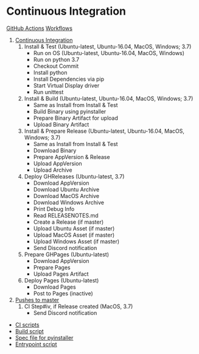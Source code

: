# Continuous Integration

[GitHub Actions](http://github.com/features/actions) [Workflows](https://github.com/Artheau/SpriteSomething/tree/master/.github/workflows)

1. [Continuous Integration](https://github.com/Artheau/SpriteSomething/blob/master/.github/workflows/ci.yml)
    1. Install & Test (Ubuntu-latest, Ubuntu-16.04, MacOS, Windows; 3.7)
        * Run on OS (Ubuntu-latest, Ubuntu-16.04, MacOS, Windows)
        * Run on python 3.7
        * Checkout Commit
        * Install python
        * Install Dependencies via pip
        * Start Virtual Display driver
        * Run unittest
    1. Install & Build (Ubuntu-latest, Ubuntu-16.04, MacOS, Windows; 3.7)
        * Same as Install from Install & Test
        * Build Binary using pyinstaller
        * Prepare Binary Artifact for upload
        * Upload Binary Artifact
    1. Install & Prepare Release (Ubuntu-latest, Ubuntu-16.04, MacOS, Windows; 3.7)
        * Same as Install from Install & Test
        * Download Binary
        * Prepare AppVersion & Release
        * Upload AppVersion
        * Upload Archive
    1. Deploy GHReleases (Ubuntu-latest, 3.7)
        * Download AppVersion
        * Download Ubuntu Archive
        * Download MacOS Archive
        * Download Windows Archive
        * Print Debug Info
        * Read RELEASENOTES.md
        * Create a Release (if master)
        * Upload Ubuntu Asset (if master)
        * Upload MacOS Asset (if master)
        * Upload Windows Asset (if master)
        * Send Discord notification
    1. Prepare GHPages (Ubuntu-latest)
        * Download AppVersion
        * Prepare Pages
        * Upload Pages Artifact
    1. Deploy Pages (Ubuntu-latest)
        * Download Pages
        * Post to Pages (inactive)
1. [Pushes to master](https://github.com/Artheau/SpriteSomething/blob/master/.github/workflows/on-release.yml)
    1. CI Step#iv, if Release created (MacOS, 3.7)
        * Send Discord notification

* [CI scripts](https://github.com/Artheau/SpriteSomething/tree/master/resources/ci/common)
* [Build script](https://github.com/Artheau/SpriteSomething/blob/master/source/meta/build.py)
* [Spec file for pyinstaller](https://github.com/Artheau/SpriteSomething/blob/master/source/SpriteSomething.spec)
* [Entrypoint script](https://github.com/Artheau/SpriteSomething/blob/master/SpriteSomething.py)

